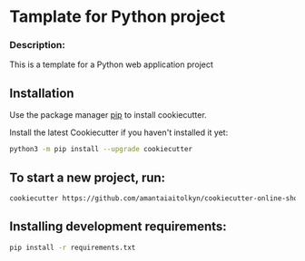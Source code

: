 # Tamplate for Python project

### Description:
This is a template for a Python web application project

## Installation

Use the package manager [pip](https://pip.pypa.io/en/stable/) to install cookiecutter.

Install the latest Cookiecutter if you haven't installed it yet:
```bash
python3 -m pip install --upgrade cookiecutter
```

## To start a new project, run:

```bash
cookiecutter https://github.com/amantaiaitolkyn/cookiecutter-online-shop.git
```

## Installing development requirements:

```bash
pip install -r requirements.txt
```
